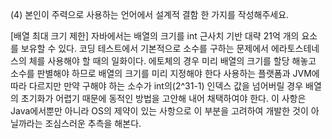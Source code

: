 (4) 본인이 주력으로 사용하는 언어에서 설계적 결함 한 가지를 작성해주세요. 

[배열 최대 크기 제한]
자바에서는 배열의 크기를 int 근사치 기반 대략 21억 개의 요소를 보유할 수 있다.
코딩 테스트에서 기본적으로 소수를 구하는 문제에서 에라토스테네스의 체를 사용해야 할 때의 일화이다.
에토체의 경우 미리 배열의 크기를 할당 해놓고 소수를 판별해야 하므로 배열의 크기를 미리 지정해야 한다
사용하는 플랫폼과 JVM에 따라 다르지만 만약 구해야 하는 소수가 int의(2^31-1) 인덱스 값을 넘어버릴 경우 배열의 초기화가 어렵기 때문에 동적인 방법을 고안해 내어 채택하여야 한다. 이 사항은 Java에서뿐만 아니라 OS의 제약이 있는 사항으로 이 부분을 고려하여 개발한 것이 아닐까라는 조심스러운 추측을 해본다.
